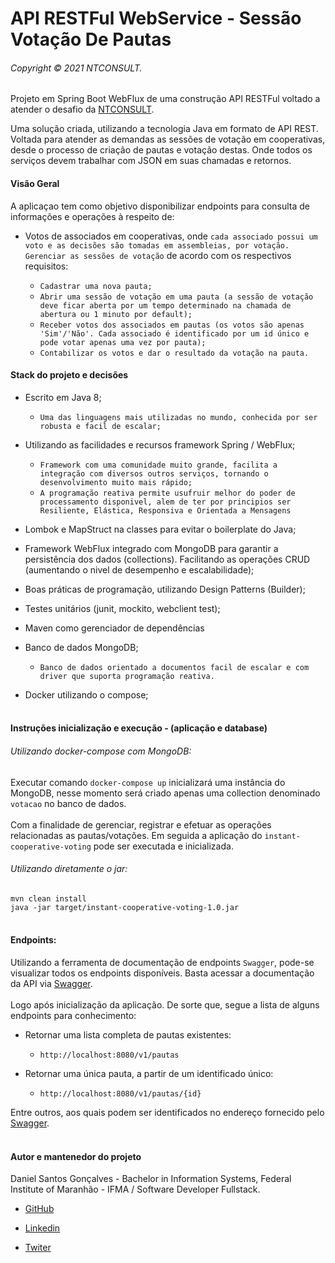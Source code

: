  # API RESTFul WebService - Sessão Votação De Pautas
 ###### Copyright © 2021 NTCONSULT.
  Projeto em Spring Boot WebFlux de uma construção API RESTFul voltado a atender o desafio da [NTCONSULT](https://www.ntconsultcorp.com/).
   
  Uma solução criada, utilizando a tecnologia Java em formato de API REST. Voltada para atender as demandas as sessões de votação em cooperativas, desde o processo de criação de pautas e votação destas. Onde todos os serviços devem trabalhar com JSON em suas chamadas e retornos.

 #### Visão Geral
  
  A aplicaçao tem como objetivo disponibilizar endpoints para consulta de informações e operações à respeito de:
  - Votos de associados em cooperativas, onde ```cada associado possui um voto e as decisões são tomadas em assembleias, por votação. Gerenciar as sessões de votação``` de acordo com os respectivos requisitos: 
    
    - ```Cadastrar uma nova pauta;```
    - ```Abrir uma sessão de votação em uma pauta (a sessão de votação deve ficar aberta por um tempo determinado na chamada de abertura ou 1 minuto por default);```
    - ```Receber votos dos associados em pautas (os votos são apenas 'Sim'/'Não'. Cada associado é identificado por um id único e pode votar apenas uma vez por pauta);``` 
    - ```Contabilizar os votos e dar o resultado da votação na pauta.``` 
  
 #### Stack do projeto e decisões
  - Escrito em Java 8;
     - ```Uma das linguagens mais utilizadas no mundo, conhecida por ser robusta e facil de escalar;```
     
  - Utilizando as facilidades e recursos framework Spring / WebFlux;
     - ```Framework com uma comunidade muito grande, facilita a integração com diversos outros serviços, tornando o desenvolvimento muito mais rápido;```
     - ```A programação reativa permite usufruir melhor do poder de processamento disponivel, alem de ter por principios ser Resiliente, Elástica, Responsiva e Orientada a Mensagens```
     
  - Lombok e MapStruct na classes para evitar o boilerplate do Java;
  - Framework WebFlux integrado com MongoDB  para garantir a persistência dos dados (collections). Facilitando as operações CRUD (aumentando o nivel de desempenho e escalabilidade);
  - Boas práticas de programação, utilizando Design Patterns (Builder);
  - Testes unitários (junit, mockito, webclient test);
  - Maven como gerenciador de dependências
  
  - Banco de dados MongoDB;
     - ```Banco de dados orientado a documentos facil de escalar e com driver que suporta programação reativa.```
     
  - Docker utilizando o compose;<br><br>
  
  #### Instruções inicialização e execução - (aplicação e database)
  ###### Utilizando docker-compose com MongoDB:
   Executar comando ```docker-compose up``` inicializará uma instância do MongoDB, nesse momento será criado apenas uma collection denominado ```votacao``` no banco de dados. 
  <br><br>Com a finalidade de gerenciar, registrar e efetuar as operações relacionadas as pautas/votações. Em seguida a aplicação do ```instant-cooperative-voting``` pode ser executada e inicializada.
  <br> 
  ###### Utilizando diretamente o jar:
  ```mvn clean install```<br>
  ```java -jar target/instant-cooperative-voting-1.0.jar```<br><br>
   
  #### Endpoints: 
  
  Utilizando a ferramenta de documentação de endpoints ```Swagger```, pode-se visualizar todos os endpoints disponíveis. Basta acessar a documentação da API via [Swagger](http://localhost:8080/webjars/swagger-ui/index.html?configUrl=/v3/api-docs/swagger-config). 
  <br><br> Logo após inicialização da aplicação. De sorte que, segue a lista de alguns endpoints para conhecimento: 
  
  - Retornar uma lista completa de pautas existentes:
    - `http://localhost:8080/v1/pautas`
    
  - Retornar uma única pauta, a partir de um identificado único:
    - `http://localhost:8080/v1/pautas/{id}`
      
 Entre outros, aos quais podem ser identificados no endereço fornecido pelo [Swagger](http://localhost:8080/webjars/swagger-ui/index.html?configUrl=/v3/api-docs/swagger-config).
 <br><br>

  
 #### Autor e mantenedor do projeto
   Daniel Santos Gonçalves - Bachelor in Information Systems, Federal Institute of Maranhão - IFMA / Software Developer Fullstack.
 - [GitHub](https://github.com/NecoDan)
 
 - [Linkedin](https://www.linkedin.com/in/daniel-santos-bb072321) 
 
 - [Twiter](https://twitter.com/necodaniel)
